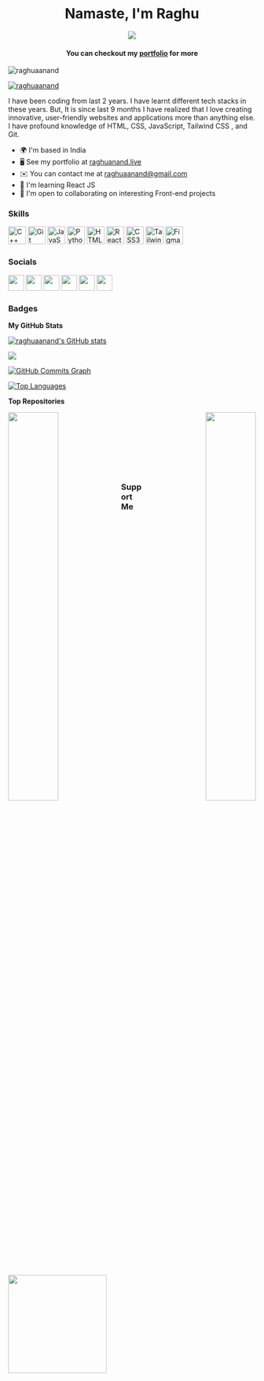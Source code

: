
<div align="center">
    <h1 align="center">Namaste, I'm Raghu</h1>
        <a href="https://github.com/DenverCoder1/readme-typing-svg"><img
                src="https://readme-typing-svg.herokuapp.com?font=Time+New+Roman&color=cyan&size=28&center=true&vCenter=true&width=600&height=100&lines=Hello;I'm+Raghu+Anand;a+Front-End+Developer+and;sophomore+at+Chandigarh+University;majoring+in+Computer+Science;Welcome+to+my+profile...;"></a>
    <h4 align="center">You can checkout my
        <a href="http://raghuanand.live/" target="_blank">portfolio</a> for more
    </h4>
</div>
<p align="left">
    <img src="https://komarev.com/ghpvc/?username=raghuaanand&label=Profile%20views&color=0e75b6&style=flat"
        alt="raghuaanand" />
</p>

<p align="left">
    <a href="https://twitter.com/raghuaanand" target="blank"><img
            src="https://img.shields.io/twitter/follow/raghuaanand?logo=twitter&style=for-the-badge"
            alt="raghuaanand" /></a>
</p>
I have been coding from last 2 years. I have learnt different tech stacks in these years. But, It is since last 9 months I have realized that I love creating innovative, user-friendly websites and applications more than anything else. I have profound knowledge of HTML, CSS, JavaScript, Tailwind CSS , and Git.

* 🌍  I'm based in India
* 🖥️  See my portfolio at [raghuanand.live](http://raghuanand.live/)
* ✉️  You can contact me at [raghuaanand@gmail.com](mailto:raghuaanand@gmail.com)
* 🧠  I'm learning React JS
* 🤝  I'm open to collaborating on interesting Front-end projects





### Skills
<p align="left">
<a href="https://docs.microsoft.com/en-us/cpp/?view=msvc-170" target="_blank" rel="noreferrer"><img src="https://raw.githubusercontent.com/danielcranney/readme-generator/main/public/icons/skills/cplusplus-colored.svg" width="36" height="36" alt="C++" /></a>
<a href="https://git-scm.com/" target="_blank" rel="noreferrer"><img src="https://raw.githubusercontent.com/danielcranney/readme-generator/main/public/icons/skills/git-colored.svg" width="36" height="36" alt="Git" /></a>
<a href="https://developer.mozilla.org/en-US/docs/Web/JavaScript" target="_blank" rel="noreferrer"><img src="https://raw.githubusercontent.com/danielcranney/readme-generator/main/public/icons/skills/javascript-colored.svg" width="36" height="36" alt="JavaScript" /></a>
<a href="https://www.python.org/" target="_blank" rel="noreferrer"><img src="https://raw.githubusercontent.com/danielcranney/readme-generator/main/public/icons/skills/python-colored.svg" width="36" height="36" alt="Python" /></a>
<a href="https://developer.mozilla.org/en-US/docs/Glossary/HTML5" target="_blank" rel="noreferrer"><img src="https://raw.githubusercontent.com/danielcranney/readme-generator/main/public/icons/skills/html5-colored.svg" width="36" height="36" alt="HTML5" /></a>
<a href="https://reactjs.org/" target="_blank" rel="noreferrer"><img src="https://raw.githubusercontent.com/danielcranney/readme-generator/main/public/icons/skills/react-colored.svg" width="36" height="36" alt="React" /></a>
<a href="https://www.w3.org/TR/CSS/#css" target="_blank" rel="noreferrer"><img src="https://raw.githubusercontent.com/danielcranney/readme-generator/main/public/icons/skills/css3-colored.svg" width="36" height="36" alt="CSS3" /></a>
<a href="https://tailwindcss.com/" target="_blank" rel="noreferrer"><img src="https://raw.githubusercontent.com/danielcranney/readme-generator/main/public/icons/skills/tailwindcss-colored.svg" width="36" height="36" alt="TailwindCSS" /></a>
<a href="https://www.figma.com/" target="_blank" rel="noreferrer"><img src="https://raw.githubusercontent.com/danielcranney/readme-generator/main/public/icons/skills/figma-colored.svg" width="36" height="36" alt="Figma" /></a>
</p>



### Socials

<p align="left"> <a href="https://www.github.com/raghuaanand" target="_blank" rel="noreferrer"><img src="https://raw.githubusercontent.com/danielcranney/readme-generator/main/public/icons/socials/github.svg" width="32" height="32" /></a> <a href="https://raghuanand.hashnode.dev" target="_blank" rel="noreferrer"><img src="https://raw.githubusercontent.com/danielcranney/readme-generator/main/public/icons/socials/hashnode.svg" width="32" height="32" /></a> <a href="http://www.instagram.com/raghuaanand" target="_blank" rel="noreferrer"><img src="https://raw.githubusercontent.com/danielcranney/readme-generator/main/public/icons/socials/instagram.svg" width="32" height="32" /></a> <a href="https://www.linkedin.com/in/raghuanand" target="_blank" rel="noreferrer"><img src="https://raw.githubusercontent.com/danielcranney/readme-generator/main/public/icons/socials/linkedin.svg" width="32" height="32" /></a> <a href="http://www.medium.com/raghuanand" target="_blank" rel="noreferrer"><img src="https://raw.githubusercontent.com/danielcranney/readme-generator/main/public/icons/socials/medium.svg" width="32" height="32" /></a> <a href="https://www.twitter.com/raghuaanand" target="_blank" rel="noreferrer"><img src="https://raw.githubusercontent.com/danielcranney/readme-generator/main/public/icons/socials/twitter.svg" width="32" height="32" /></a></p>



### Badges

<b>My GitHub Stats</b>

<a href="http://www.github.com/raghuaanand"><img src="https://github-readme-stats.vercel.app/api?username=raghuaanand&show_icons=true&hide=&count_private=true&title_color=0891b2&text_color=ffffff&icon_color=0891b2&bg_color=1c1917&hide_border=true&show_icons=true" alt="raghuaanand's GitHub stats" /></a>

<a href="http://www.github.com/raghuaanand"><img src="https://github-readme-streak-stats.herokuapp.com/?user=raghuaanand&stroke=ffffff&background=1c1917&ring=0891b2&fire=0891b2&currStreakNum=ffffff&currStreakLabel=0891b2&sideNums=ffffff&sideLabels=ffffff&dates=ffffff&hide_border=true" /></a>

<a href="http://www.github.com/raghuaanand"><img src="https://github-readme-activity-graph.cyclic.app/graph?username=raghuaanand&bg_color=1c1917&color=ffffff&line=0891b2&point=ffffff&area_color=1c1917&area=true&hide_border=true&custom_title=GitHub%20Commits%20Graph" alt="GitHub Commits Graph" /></a>

<a href="https://github.com/raghuaanand" align="left"><img src="https://github-readme-stats.vercel.app/api/top-langs/?username=raghuaanand&langs_count=10&title_color=0891b2&text_color=ffffff&icon_color=0891b2&bg_color=1c1917&hide_border=true&locale=en&custom_title=Top%20%Languages" alt="Top Languages" /></a>

<b>Top Repositories</b>

<div width="100%" align="center"><a href="https://github.com/raghuaanand/50-JavaScript-Projects" align="left"><img align="left" width="45%" src="https://github-readme-stats.vercel.app/api/pin/?username=raghuaanand&repo=50-JavaScript-Projects&title_color=0891b2&text_color=ffffff&icon_color=0891b2&bg_color=1c1917&hide_border=true&locale=en" /></a><a href="https://github.com/raghuaanand/30-Days-30-Projects" align="right"><img align="right" width="45%" src="https://github-readme-stats.vercel.app/api/pin/?username=raghuaanand&repo=30-Days-30-Projects&title_color=0891b2&text_color=ffffff&icon_color=0891b2&bg_color=1c1917&hide_border=true&locale=en" /></a></div><br /><br /><br /><br /><br /><br /><br />

### Support Me

<a href="https://www.buymeacoffee.com/raghuanand"><img src="https://cdn.buymeacoffee.com/buttons/v2/default-yellow.png" width="200" /></a>



